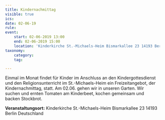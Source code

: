 ```yaml
---
title: Kindernachmittag
visible: true
ics: 
date: 02-06-19
rule: 
event:
	start: 02-06-2019 13:00
	end: 02-06-2019 15:00
	location: 'Kinderkirche St.-Michaels-Heim Bismarkallee 23 14193 Berlin Deutschland'
taxonomy:
	category: 
	tag: 

---
```

Einmal im Monat findet für Kinder im Anschluss an den Kindergottesdienst und den Religionsunterricht im St.-Michaels-Heim ein Freizeitangebot, der Kindernachmittag, statt. Am 02.06. gehen wir in unseren Garten. Wir suchen und ernten Tomaten am Kinderbeet, kochen gemeinsam und backen Stockbrot.


**Veranstaltungsort:** Kinderkirche St.-Michaels-Heim
Bismarkallee 23
14193 Berlin
Deutschland

